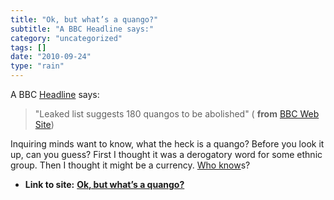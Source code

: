 ```yaml
---
title: "Ok, but what’s a quango?"
subtitle: "A BBC Headline says:"
category: "uncategorized"
tags: []
date: "2010-09-24"
type: "rain"
---
```

A BBC [Headline](<http://www.bbc.co.uk/news/uk-politics-11405096>) says:

> "Leaked list suggests 180 quangos to be abolished" ( **from** [BBC Web
> Site](<http://www.bbc.co.uk/news/uk-politics-11405096>))

Inquiring minds want to know, what the heck is a quango? Before you look it
up, can you guess? First I thought it was a derogatory word for some ethnic
group. Then I thought it might be a currency. [Who
know](<http://en.wikipedia.org/wiki/Quango>)s?


* **Link to site:** **[Ok, but what’s a quango?](None)**